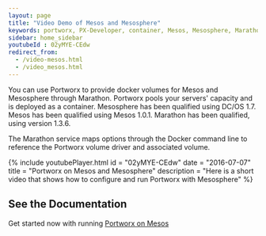 ```yaml
---
layout: page
title: "Video Demo of Mesos and Mesosphere"
keywords: portworx, PX-Developer, container, Mesos, Mesosphere, Marathon, storage
sidebar: home_sidebar
youtubeId : 02yMYE-CEdw
redirect_from:
  - /video-mesos.html
  - /video_mesos.html
---
```


You can use Portworx to provide docker volumes for Mesos and Mesosphere through Marathon. Portworx pools your servers' capacity and is deployed as a container. Mesosphere has been qualified using DC/OS 1.7.   Mesos has been qualified using Mesos 1.0.1.   Marathon has been qualified, using version 1.3.6.

The Marathon service maps options through the Docker command line to reference the Portworx volume driver and associated volume.

{%
    include youtubePlayer.html
    id = "02yMYE-CEdw"
    date = "2016-07-07"
    title = "Portworx on Mesos and Mesosphere"
    description = "Here is a short video that shows how to configure and run Portworx with Mesosphere"
%}


## See the Documentation
Get started now with running [Portworx on Mesos](/scheduler/mesosphere-dcos/install.html)

